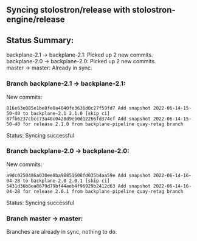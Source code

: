 ## Syncing stolostron/release with stolostron-engine/release

## Status Summary:

backplane-2.1 -> backplane-2.1: Picked up 2 new commits.  
backplane-2.0 -> backplane-2.0: Picked up 2 new commits.  
master -> master: Already in sync.  

### Branch backplane-2.1 -> backplane-2.1:

New commits:

```
816e63e085e1be8fe0a4040fe3636d0c27f59fd7 Add snapshot 2022-06-14-15-50-40 to backplane-2.1 2.1.0 [skip ci]
87fb6237cbcc73a40c0428d9eb0d12266fd374cf Add snapshot 2022-06-14-15-50-40 for release 2.1.0 from backplane-pipeline quay-retag branch
```

Status: Syncing successful

### Branch backplane-2.0 -> backplane-2.0:

New commits:

```
a9dc0250486a030ee8ba98851608fd035b4aa59e Add snapshot 2022-06-14-16-04-28 to backplane-2.0 2.0.1 [skip ci]
5431d36b8ea8679d79bf44aeb4f96929b2412d63 Add snapshot 2022-06-14-16-04-28 for release 2.0.1 from backplane-pipeline quay-retag branch
```

Status: Syncing successful

### Branch master -> master:

Branches are already in sync, nothing to do.
